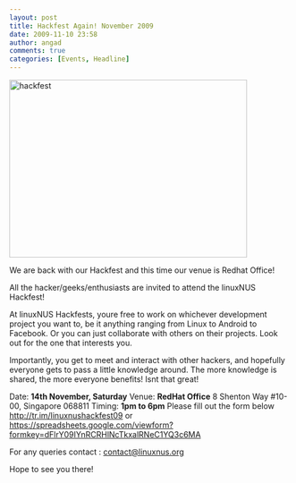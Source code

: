 ```yaml
---
layout: post
title: Hackfest Again! November 2009
date: 2009-11-10 23:58
author: angad
comments: true
categories: [Events, Headline]
---
```

<img class="alignnone size-full wp-image-761" title="hackfest" src="http://linuxNUS.org/wp-content/uploads/2009/08/hackfest.jpg" alt="hackfest" width="425" height="318" />

We are back with our Hackfest and this time our venue is Redhat Office!

All the hacker/geeks/enthusiasts are invited to attend the linuxNUS Hackfest!

At linuxNUS Hackfests, youre free to work on whichever development project you want to, be it anything ranging from Linux to Android to Facebook. Or you can just collaborate with others on their projects. Look out for the one that interests you.

Importantly, you get to meet and interact with other hackers, and hopefully everyone gets to pass a little knowledge around. The more knowledge is shared, the more everyone benefits! Isnt that great!

Date: <strong>14th November, Saturday</strong>
Venue: <strong>RedHat Office</strong>
8 Shenton Way #10-00, Singapore 068811
Timing: <strong>1pm to 6pm</strong>
Please fill out the form below
<a href="http://tr.im/linuxnushackfest09" target="_blank">http://tr.im/linuxnushackfest09</a>
or
<a href="https://spreadsheets.google.com/viewform?formkey=dFlrY09IYnRCRHlNcTkxalRNeC1YQ3c6MA" target="_blank">https://spreadsheets.google.com/viewform?formkey=dFlrY09IYnRCRHlNcTkxalRNeC1YQ3c6MA</a>

For any queries contact : <a href="mailto:contact@linuxnus.org">contact@linuxnus.org</a>

Hope to see you there!
